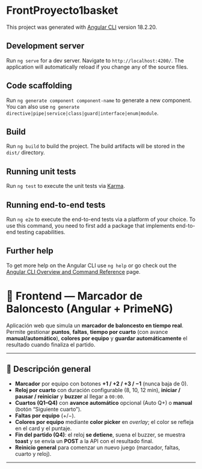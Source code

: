 # FrontProyecto1basket

This project was generated with [Angular CLI](https://github.com/angular/angular-cli) version 18.2.20.

## Development server

Run `ng serve` for a dev server. Navigate to `http://localhost:4200/`. The application will automatically reload if you change any of the source files.

## Code scaffolding

Run `ng generate component component-name` to generate a new component. You can also use `ng generate directive|pipe|service|class|guard|interface|enum|module`.

## Build

Run `ng build` to build the project. The build artifacts will be stored in the `dist/` directory.

## Running unit tests

Run `ng test` to execute the unit tests via [Karma](https://karma-runner.github.io).

## Running end-to-end tests

Run `ng e2e` to execute the end-to-end tests via a platform of your choice. To use this command, you need to first add a package that implements end-to-end testing capabilities.

## Further help

To get more help on the Angular CLI use `ng help` or go check out the [Angular CLI Overview and Command Reference](https://angular.dev/tools/cli) page.

# 🏀 Frontend — Marcador de Baloncesto (Angular + PrimeNG)

Aplicación web que simula un **marcador de baloncesto en tiempo real**.  
Permite gestionar **puntos**, **faltas**, **tiempo por cuarto** (con avance **manual/automático**), **colores por equipo** y **guardar automáticamente** el resultado cuando finaliza el partido.

---

## 🧩 Descripción general

- **Marcador** por equipo con botones **+1 / +2 / +3 / −1** (nunca baja de 0).
- **Reloj por cuarto** con duración configurable (8, 10, 12 min), **iniciar / pausar / reiniciar** y **buzzer** al llegar a `00:00`.
- **Cuartos (Q1–Q4)** con **avance automático** opcional (Auto Q+) o **manual** (botón “Siguiente cuarto”).
- **Faltas por equipo** (+/−).
- **Colores por equipo** mediante **color picker** en *overlay*; el color se refleja en el card y el puntaje.
- **Fin del partido (Q4)**: el reloj **se detiene**, suena el buzzer, se muestra **toast** y se envía un **POST** a la API con el resultado final.
- **Reinicio general** para comenzar un nuevo juego (marcador, faltas, cuarto y reloj).

---
